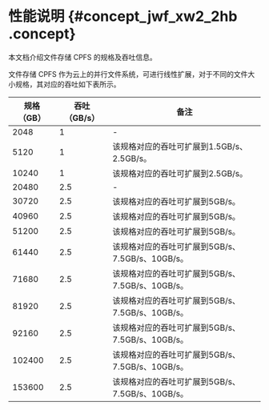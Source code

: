 # 性能说明 {#concept_jwf_xw2_2hb .concept}

本文档介绍文件存储 CPFS 的规格及吞吐信息。

文件存储 CPFS 作为云上的并行文件系统，可进行线性扩展，对于不同的文件大小规格，其对应的吞吐如下表所示。

|规格（GB）|吞吐（GB/s）|备注|
|------|--------|--|
|2048|1|-|
|5120|1|该规格对应的吞吐可扩展到1.5GB/s、2.5GB/s。|
|10240|1|该规格对应的吞吐可扩展到2.5GB/s。|
|20480|2.5|-|
|30720|2.5|该规格对应的吞吐可扩展到5GB/s。|
|40960|2.5|该规格对应的吞吐可扩展到5GB/s。|
|51200|2.5|该规格对应的吞吐可扩展到5GB/s。|
|61440|2.5|该规格对应的吞吐可扩展到5GB/s、7.5GB/s、10GB/s。|
|71680|2.5|该规格对应的吞吐可扩展到5GB/s、7.5GB/s、10GB/s。|
|81920|2.5|该规格对应的吞吐可扩展到5GB/s、7.5GB/s、10GB/s。|
|92160|2.5|该规格对应的吞吐可扩展到5GB/s、7.5GB/s、10GB/s。|
|102400|2.5|该规格对应的吞吐可扩展到5GB/s、7.5GB/s、10GB/s。|
|153600|2.5|该规格对应的吞吐可扩展到5GB/s、7.5GB/s、10GB/s。|

